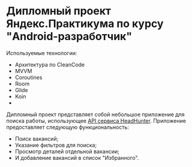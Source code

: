 # Дипломный проект Яндекс.Практикума по курсу "Android-разработчик"

Используемые технологии:

- Архитектура по CleanCode
- MVVM
- Coroutines
- Room
- Glide
- Koin
- 

Дипломный проект представляет собой небольшое приложение для поиска работы,
использующее [API сервиса HeadHunter](https://github.com/hhru/api). Приложение предоставляет следующую функциональность:

- Поиск вакансий;
- Указание фильтров для поиска;
- Просмотр деталей отдельной вакансии;
- И добавление вакансий в список "Избранного".
